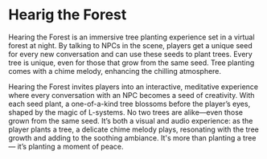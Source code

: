 # Hearig the Forest

Hearing the Forest is an immersive tree planting experience set in a virtual forest at night. By talking to NPCs in the scene, players get a unique seed for every new conversation and can use these seeds to plant trees. Every tree is unique, even for those that grow from the same seed. Tree planting comes with a chime melody, enhancing the chilling atmosphere.

Hearing the Forest invites players into an interactive, meditative experience where every conversation with an NPC becomes a seed of creativity. With each seed plant, a one-of-a-kind tree blossoms before the player’s eyes, shaped by the magic of L-systems. No two trees are alike—even those grown from the same seed. It’s both a visual and audio experience: as the player plants a tree, a delicate chime melody plays, resonating with the tree growth and adding to the soothing ambiance. It's more than planting a tree — it’s planting a moment of peace.
